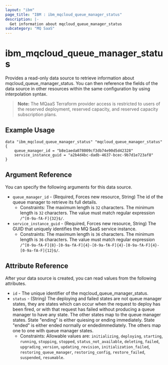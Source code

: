 ```yaml
---
layout: "ibm"
page_title: "IBM : ibm_mqcloud_queue_manager_status"
description: |-
  Get information about mqcloud_queue_manager_status
subcategory: "MQ SaaS"
---
```


# ibm_mqcloud_queue_manager_status

Provides a read-only data source to retrieve information about mqcloud_queue_manager_status. You can then reference the fields of the data source in other resources within the same configuration by using interpolation syntax.

> **Note:** The MQaaS Terraform provider access is restricted to users of the reserved deployment, reserved capacity, and reserved capacity subscription plans.

## Example Usage

```hcl
data "ibm_mqcloud_queue_manager_status" "mqcloud_queue_manager_status" {
	queue_manager_id = "b8e1aeda078009cf3db74e90d5d42328"
	service_instance_guid = "a2b4d4bc-dadb-4637-bcec-9b7d1e723af8"
}
```

## Argument Reference

You can specify the following arguments for this data source.

* `queue_manager_id` - (Required, Forces new resource, String) The id of the queue manager to retrieve its full details.
  * Constraints: The maximum length is `32` characters. The minimum length is `32` characters. The value must match regular expression `/^[0-9a-fA-F]{32}$/`.
* `service_instance_guid` - (Required, Forces new resource, String) The GUID that uniquely identifies the MQ SaaS service instance.
  * Constraints: The maximum length is `36` characters. The minimum length is `36` characters. The value must match regular expression `/^[0-9a-fA-F]{8}-[0-9a-fA-F]{4}-[0-9a-fA-F]{4}-[0-9a-fA-F]{4}-[0-9a-fA-F]{12}$/`.

## Attribute Reference

After your data source is created, you can read values from the following attributes.

* `id` - The unique identifier of the mqcloud_queue_manager_status.
* `status` - (String) The deploying and failed states are not queue manager states, they are states which can occur when the request to deploy has been fired, or with that request has failed without producing a queue manager to have any state. The other states map to the queue manager states. State "ending" is either quiesing or ending immediately. State "ended" is either ended normally or endedimmediately. The others map one to one with queue manager states.
  * Constraints: Allowable values are: `initializing`, `deploying`, `starting`, `running`, `stopping`, `stopped`, `status_not_available`, `deleting`, `failed`, `upgrading_version`, `updating_revision`, `initialization_failed`, `restoring_queue_manager`, `restoring_config`, `restore_failed`, `suspended`, `resumable`.

